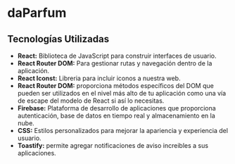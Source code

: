 # daParfum

## Tecnologías Utilizadas

- **React:** Biblioteca de JavaScript para construir interfaces de usuario.
- **React Router DOM:** Para gestionar rutas y navegación dentro de la aplicación.
- **React Iconst:** Libreria para incluir iconos a nuestra web.
- **React Router DOM:** proporciona métodos específicos del DOM que pueden ser utilizados en el nivel más alto de tu aplicación como una vía de escape del modelo de React si así lo necesitas.
- **Firebase:** Plataforma de desarrollo de aplicaciones que proporciona autenticación, base de datos en tiempo real y almacenamiento en la nube.
- **CSS:** Estilos personalizados para mejorar la apariencia y experiencia del usuario.
- **Toastify:** permite agregar notificaciones de aviso increibles a sus aplicaciones.
